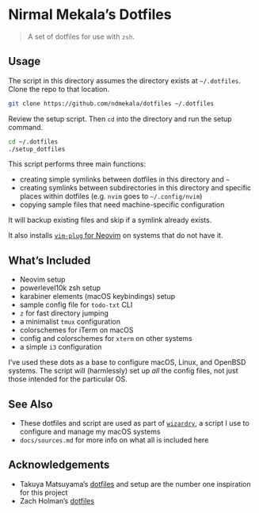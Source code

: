# Nirmal Mekala’s Dotfiles

> A set of dotfiles for use with `zsh`.

## Usage

The script in this directory assumes the directory exists at `~/.dotfiles`. Clone the repo to that location.

```sh
git clone https://github.com/ndmekala/dotfiles ~/.dotfiles
```

Review the setup script. Then `cd` into the directory and run the setup command.

```sh
cd ~/.dotfiles
./setup_dotfiles
```

This script performs three main functions:

- creating simple symlinks between dotfiles in this directory and `~`
- creating symlinks between subdirectories in this directory and specific places within dotfiles (e.g. `nvim` goes to `~/.config/nvim`)
- copying sample files that need machine-specific configuration

It will backup existing files and skip if a symlink already exists.

It also installs [`vim-plug` for Neovim](https://github.com/junegunn/vim-plug#neovim) on systems that do not have it.

## What’s Included

- Neovim setup
- powerlevel10k zsh setup
- karabiner elements (macOS keybindings) setup
- sample config file for `todo-txt` CLI
- `z` for fast directory jumping
- a minimalist `tmux` configuration
- colorschemes for iTerm on macOS
- config and colorschemes for `xterm` on other systems
- a simple `i3` configuration

I’ve used these dots as a base to configure macOS, Linux, and OpenBSD systems. The script will (harmlessly) set up _all_ the config files, not just those intended for the particular OS.

## See Also

- These dotfiles and script are used as part of [`wizardry`](https://github.com/ndmekala/wizardry), a script I use to configure and manage my macOS systems
- `docs/sources.md` for more info on what all is included here

## Acknowledgements

- Takuya Matsuyama’s [dotfiles](https://github.com/craftzdog/dotfiles-public) and setup are the number one inspiration for this project
- Zach Holman’s [dotfiles](https://github.com/holman/dotfiles)
